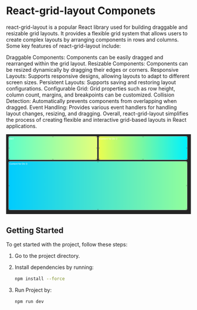 # React-grid-layout Componets

react-grid-layout is a popular React library used for building draggable and resizable grid layouts. It provides a flexible grid system that allows users to create complex layouts by arranging components in rows and columns. Some key features of react-grid-layout include:

Draggable Components: Components can be easily dragged and rearranged within the grid layout.
Resizable Components: Components can be resized dynamically by dragging their edges or corners.
Responsive Layouts: Supports responsive designs, allowing layouts to adapt to different screen sizes.
Persistent Layouts: Supports saving and restoring layout configurations.
Configurable Grid: Grid properties such as row height, column count, margins, and breakpoints can be customized.
Collision Detection: Automatically prevents components from overlapping when dragged.
Event Handling: Provides various event handlers for handling layout changes, resizing, and dragging.
Overall, react-grid-layout simplifies the process of creating flexible and interactive grid-based layouts in React applications.






![Netflix Clone](Layouts.png)

## Getting Started

To get started with the project, follow these steps:

1. Go to the project directory.
2. Install dependencies by running:
   
   ```bash
   npm install --force
3. Run Project by:
   
   ```bash
   npm run dev

  